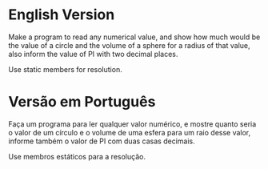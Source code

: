 # English Version
Make a program to read any numerical value, and show how much would be the value of a circle and the volume of a sphere for a radius of that value, also inform the value of PI with two decimal places.

Use static members for resolution.

# Versão em Português
Faça um programa para ler qualquer valor numérico, e mostre quanto seria o valor de um círculo e o volume de uma esfera para um raio desse valor, informe também o valor de PI com duas casas decimais. 

Use membros estáticos para a resolução.